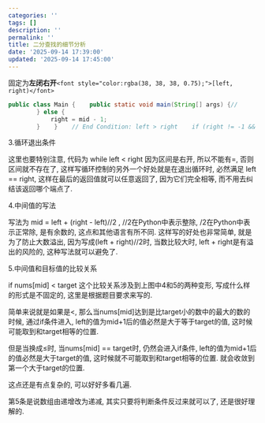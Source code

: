 ```yaml
---
categories: ''
tags: []
description: ''
permalink: ''
title: 二分查找的细节分析
date: '2025-09-14 17:39:00'
updated: '2025-09-14 17:45:00'
---
```


固定为**左闭右开**`<font style="color:rgba(38, 38, 38, 0.75);">[left, right)</font>`


```java
public class Main {    public static void main(String[] args) {//        int[] nums = new int[]{1, 2, 3, 3, 4, 5};        int[] nums = new int[]{0, 2, 3, 3, 4, 5};        int left = left(nums, 1);        System.out.println("left = " + left);        int right = right(nums, 3);        System.out.println("right = " + right);    }    // 这里如果数组的长度是1就会出问题，得用下面的模板    public static int right(int[] nums, int target) {        int left = 0;        int right = nums.length;        while (left < right) {            int mid = left + right + 1 >> 1;            if (nums[mid] <= target) {                left = mid;            } else {                right = mid - 1;            }        }        return right;    }int binarySearch(int[] nums, int target){    if(nums == null || nums.length == 0)        return -1;    int left = 0, right = nums.length - 1;    while(left <= right){        // Prevent (left + right) overflow        int mid = left + (right - left) / 2;        if (nums[mid] <= target) {            left = mid + 1;
        } else {
            right = mid - 1;
        }    }    // End Condition: left > right    if (right != -1 && nums[right] == target) return right;    return -1;}     static   int binarySearch(int[] nums, int target){        if(nums == null || nums.length == 0)            return -1;        int left = 0, right = nums.length;        while(left < right) {            // Prevent (left + right) overflow            int mid = left + (right - left) / 2;            if (nums[mid] <= target) {                left = mid + 1;            } else {                right = mid;            }        }        // Post-processing:        // End Condition: left == right        if(left != nums.length && nums[left] == target) return left;        if(left > 0 && nums[left - 1] == target) return left - 1;        return -1;    }    public static int left(int[] nums, int target) {        int left = 0;        int right = nums.length;        while (left < right) {            int mid = left + right >> 1;            if (nums[mid] >= target) {                right = mid;            } else {                left = mid + 1;            }        }        return right;    }}
```


3.循环退出条件


这里也要特别注意, 代码为 while left < right 因为区间是右开, 所以不能有=, 否则区间就不存在了, 这样写循环控制的另外一个好处就是在退出循环时, 必然满足 left == right, 这样在最后的返回值就可以任意返回了, 因为它们完全相等, 而不用去纠结该返回哪个端点了.


4.中间值的写法


写法为 mid = left + (right - left)//2 , //2在Python中表示整除, /2在Python中表示正常除, 是有余数的, 这点和其他语言有所不同. 这样写的好处也非常简单, 就是为了防止大数溢出, 因为写成(left + right)//2时, 当数比较大时, left + right是有溢出的风险的, 这种写法就可以避免了.


5.中间值和目标值的比较关系


if nums[mid] < target 这个比较关系涉及到上图中4和5的两种变形, 写成什么样的形式是不固定的, 这里是根据题目要求来写的.


简单来说就是如果是<, 那么当nums[mid]达到是比target小的数中的最大的数的时候, 通过if条件进入, left的值为mid+1后的值必然是大于等于target的值, 这时候可能取到和target相等的位置.


但是当换成≤时, 当nums[mid] == target时, 仍然会进入if条件, left的值为mid+1后的值必然是大于target的值, 这时候就不可能取到和target相等的位置. 就会收敛到第一个大于target的位置.


这点还是有点复杂的, 可以好好多看几遍.


第5条是说数组由递增改为递减, 其实只要将判断条件反过来就可以了, 还是很好理解的.


